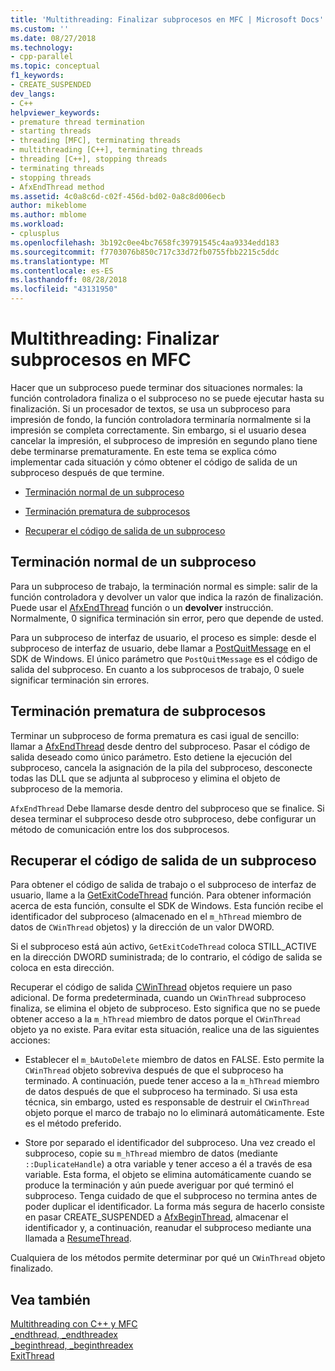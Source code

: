```yaml
---
title: 'Multithreading: Finalizar subprocesos en MFC | Microsoft Docs'
ms.custom: ''
ms.date: 08/27/2018
ms.technology:
- cpp-parallel
ms.topic: conceptual
f1_keywords:
- CREATE_SUSPENDED
dev_langs:
- C++
helpviewer_keywords:
- premature thread termination
- starting threads
- threading [MFC], terminating threads
- multithreading [C++], terminating threads
- threading [C++], stopping threads
- terminating threads
- stopping threads
- AfxEndThread method
ms.assetid: 4c0a8c6d-c02f-456d-bd02-0a8c8d006ecb
author: mikeblome
ms.author: mblome
ms.workload:
- cplusplus
ms.openlocfilehash: 3b192c0ee4bc7658fc39791545c4aa9334edd183
ms.sourcegitcommit: f7703076b850c717c33d72fb0755fbb2215c5ddc
ms.translationtype: MT
ms.contentlocale: es-ES
ms.lasthandoff: 08/28/2018
ms.locfileid: "43131950"
---
```

# <a name="multithreading-terminating-threads-in-mfc"></a>Multithreading: Finalizar subprocesos en MFC
Hacer que un subproceso puede terminar dos situaciones normales: la función controladora finaliza o el subproceso no se puede ejecutar hasta su finalización. Si un procesador de textos, se usa un subproceso para impresión de fondo, la función controladora terminaría normalmente si la impresión se completa correctamente. Sin embargo, si el usuario desea cancelar la impresión, el subproceso de impresión en segundo plano tiene debe terminarse prematuramente. En este tema se explica cómo implementar cada situación y cómo obtener el código de salida de un subproceso después de que termine.  
  
- [Terminación normal de un subproceso](#_core_normal_thread_termination)  
  
- [Terminación prematura de subprocesos](#_core_premature_thread_termination)  
  
- [Recuperar el código de salida de un subproceso](#_core_retrieving_the_exit_code_of_a_thread)  
  
##  <a name="_core_normal_thread_termination"></a> Terminación normal de un subproceso  
 
Para un subproceso de trabajo, la terminación normal es simple: salir de la función controladora y devolver un valor que indica la razón de finalización. Puede usar el [AfxEndThread](../mfc/reference/application-information-and-management.md#afxendthread) función o un **devolver** instrucción. Normalmente, 0 significa terminación sin error, pero que depende de usted.  
  
Para un subproceso de interfaz de usuario, el proceso es simple: desde el subproceso de interfaz de usuario, debe llamar a [PostQuitMessage](http://msdn.microsoft.com/library/windows/desktop/ms644945) en el SDK de Windows. El único parámetro que `PostQuitMessage` es el código de salida del subproceso. En cuanto a los subprocesos de trabajo, 0 suele significar terminación sin errores.  
  
##  <a name="_core_premature_thread_termination"></a> Terminación prematura de subprocesos  
 
Terminar un subproceso de forma prematura es casi igual de sencillo: llamar a [AfxEndThread](../mfc/reference/application-information-and-management.md#afxendthread) desde dentro del subproceso. Pasar el código de salida deseado como único parámetro. Esto detiene la ejecución del subproceso, cancela la asignación de la pila del subproceso, desconecte todas las DLL que se adjunta al subproceso y elimina el objeto de subproceso de la memoria.  
  
`AfxEndThread` Debe llamarse desde dentro del subproceso que se finalice. Si desea terminar el subproceso desde otro subproceso, debe configurar un método de comunicación entre los dos subprocesos.  
  
##  <a name="_core_retrieving_the_exit_code_of_a_thread"></a> Recuperar el código de salida de un subproceso  
 
Para obtener el código de salida de trabajo o el subproceso de interfaz de usuario, llame a la [GetExitCodeThread](http://msdn.microsoft.com/library/windows/desktop/ms683190) función. Para obtener información acerca de esta función, consulte el SDK de Windows. Esta función recibe el identificador del subproceso (almacenado en el `m_hThread` miembro de datos de `CWinThread` objetos) y la dirección de un valor DWORD.  
  
Si el subproceso está aún activo, `GetExitCodeThread` coloca STILL_ACTIVE en la dirección DWORD suministrada; de lo contrario, el código de salida se coloca en esta dirección.  
  
Recuperar el código de salida [CWinThread](../mfc/reference/cwinthread-class.md) objetos requiere un paso adicional. De forma predeterminada, cuando un `CWinThread` subproceso finaliza, se elimina el objeto de subproceso. Esto significa que no se puede obtener acceso a la `m_hThread` miembro de datos porque el `CWinThread` objeto ya no existe. Para evitar esta situación, realice una de las siguientes acciones:  
  
- Establecer el `m_bAutoDelete` miembro de datos en FALSE. Esto permite la `CWinThread` objeto sobreviva después de que el subproceso ha terminado. A continuación, puede tener acceso a la `m_hThread` miembro de datos después de que el subproceso ha terminado. Si usa esta técnica, sin embargo, usted es responsable de destruir el `CWinThread` objeto porque el marco de trabajo no lo eliminará automáticamente. Este es el método preferido.  
  
- Store por separado el identificador del subproceso. Una vez creado el subproceso, copie su `m_hThread` miembro de datos (mediante `::DuplicateHandle`) a otra variable y tener acceso a él a través de esa variable. Esta forma, el objeto se elimina automáticamente cuando se produce la terminación y aún puede averiguar por qué terminó el subproceso. Tenga cuidado de que el subproceso no termina antes de poder duplicar el identificador. La forma más segura de hacerlo consiste en pasar CREATE_SUSPENDED a [AfxBeginThread](../mfc/reference/application-information-and-management.md#afxbeginthread), almacenar el identificador y, a continuación, reanudar el subproceso mediante una llamada a [ResumeThread](../mfc/reference/cwinthread-class.md#resumethread).  
  
Cualquiera de los métodos permite determinar por qué un `CWinThread` objeto finalizado.  
  
## <a name="see-also"></a>Vea también  
 
[Multithreading con C++ y MFC](multithreading-with-cpp-and-mfc.md)   
[_endthread, _endthreadex](../c-runtime-library/reference/endthread-endthreadex.md)   
[_beginthread, _beginthreadex](../c-runtime-library/reference/beginthread-beginthreadex.md)   
[ExitThread](http://msdn.microsoft.com/library/windows/desktop/ms682659)
